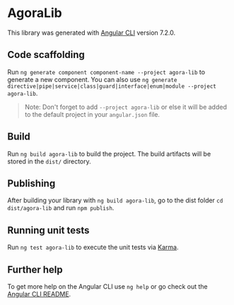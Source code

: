 # AgoraLib

This library was generated with [Angular CLI](https://github.com/angular/angular-cli) version 7.2.0.

## Code scaffolding

Run `ng generate component component-name --project agora-lib` to generate a new component. You can also use `ng generate directive|pipe|service|class|guard|interface|enum|module --project agora-lib`.
> Note: Don't forget to add `--project agora-lib` or else it will be added to the default project in your `angular.json` file. 

## Build

Run `ng build agora-lib` to build the project. The build artifacts will be stored in the `dist/` directory.

## Publishing

After building your library with `ng build agora-lib`, go to the dist folder `cd dist/agora-lib` and run `npm publish`.

## Running unit tests

Run `ng test agora-lib` to execute the unit tests via [Karma](https://karma-runner.github.io).

## Further help

To get more help on the Angular CLI use `ng help` or go check out the [Angular CLI README](https://github.com/angular/angular-cli/blob/master/README.md).
